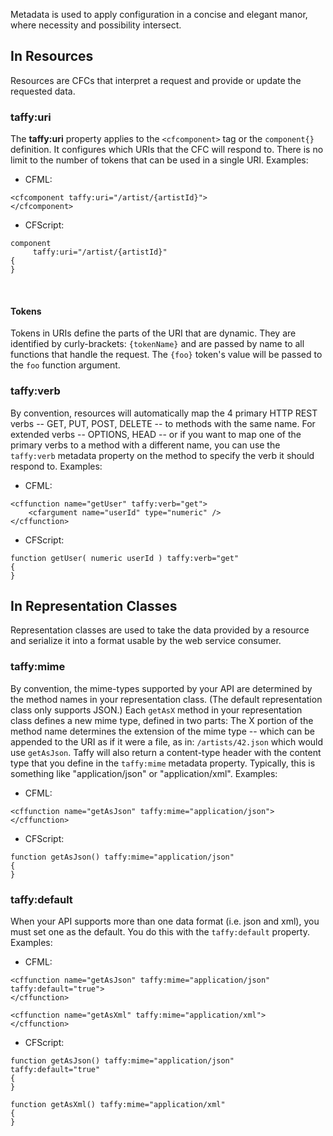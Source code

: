 
Metadata is used to apply configuration in a concise and elegant manor, where necessity and possibility intersect.

<h2 id="Resource_Metadata">In Resources</h2>

Resources are CFCs that interpret a request and provide or update the requested data.

<h3 id="taffy_uri">taffy:uri</h3>

The **taffy:uri** property applies to the `<cfcomponent>` tag or the `component{}` definition. It configures which URIs that the CFC will respond to. There is no limit to the number of tokens that can be used in a single URI. Examples:

* CFML:
```cfs
<cfcomponent taffy:uri="/artist/{artistId}">
</cfcomponent>
```

* CFScript:
```cfs
component 
     taffy:uri="/artist/{artistId}"
{
}
```
&nbsp;
<h4>Tokens</h4>

Tokens in URIs define the parts of the URI that are dynamic. They are identified by curly-brackets: `{tokenName}` and are passed by name to all functions that handle the request. The `{foo}` token's value will be passed to the `foo` function argument.

<h3 id="taffy_verb">taffy:verb</h3>

By convention, resources will automatically map the 4 primary HTTP REST verbs -- GET, PUT, POST, DELETE -- to methods with the same name. For extended verbs -- OPTIONS, HEAD -- or if you want to map one of the primary verbs to a method with a different name, you can use the `taffy:verb` metadata property on the method to specify the verb it should respond to. Examples:

* CFML:
```cfs
<cffunction name="getUser" taffy:verb="get">
    <cfargument name="userId" type="numeric" />
</cffunction>
```

* CFScript:
```cfs
function getUser( numeric userId ) taffy:verb="get"
{
}
```

<h2 id="representation_metadata">In Representation Classes</h2>

Representation classes are used to take the data provided by a resource and serialize it into a format usable by the web service consumer. 

<h3 id="taffy_mime">taffy:mime</h3>

By convention, the mime-types supported by your API are determined by the method names in your representation class. (The default representation class only supports JSON.) Each `getAsX` method in your representation class defines a new mime type, defined in two parts: The X portion of the method name determines the extension of the mime type -- which can be appended to the URI as if it were a file, as in: `/artists/42.json` which would use `getAsJson`. Taffy will also return a content-type header with the content type that you define in the `taffy:mime` metadata property. Typically, this is something like "application/json" or "application/xml". Examples:

* CFML:
```cfs
<cffunction name="getAsJson" taffy:mime="application/json">
</cffunction>
```

* CFScript:
```cfs
function getAsJson() taffy:mime="application/json"
{
}
```

<h3 id="taffy_default">taffy:default</h3>

When your API supports more than one data format (i.e. json and xml), you must set one as the default. You do this with the `taffy:default` property. Examples:

* CFML:
```cfs
<cffunction name="getAsJson" taffy:mime="application/json" taffy:default="true">
</cffunction>

<cffunction name="getAsXml" taffy:mime="application/xml">
</cffunction>
```

* CFScript:
```cfs
function getAsJson() taffy:mime="application/json" taffy:default="true"
{
}

function getAsXml() taffy:mime="application/xml"
{
}
```
